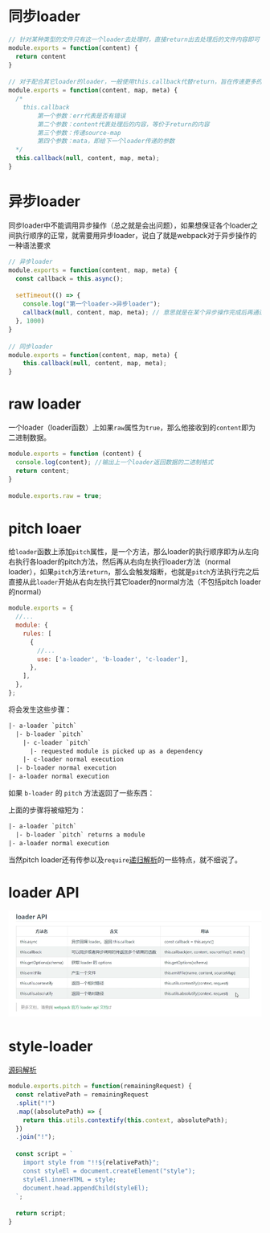 # 同步loader

~~~js
// 针对某种类型的文件只有这一个loader去处理时，直接return出去处理后的文件内容即可
module.exports = function(content) {
  return content
}

// 对于配合其它loader的loader，一般使用this.callback代替return，旨在传递更多的信息给下一个loader
module.exports = function(content, map, meta) {
  /*
  	this.callback
  		第一个参数：err代表是否有错误
  		第二个参数：content代表处理后的内容，等价于return的内容
  		第三个参数：传递source-map
  		第四个参数：mata，即给下一个loader传递的参数
  */
  this.callback(null, content, map, meta);
}
~~~



# 异步loader

同步loader中不能调用异步操作（总之就是会出问题），如果想保证各个loader之间执行顺序的正常，就需要用异步loader，说白了就是webpack对于异步操作的一种语法要求

~~~js
// 异步loader
module.exports = function(content, map, meta) {
  const callback = this.async();
  
  setTimeout(() => {
    console.log("第一个loader->异步loader");
    callback(null, content, map, meta); // 意思就是在某个异步操作完成后再通过调用callback方法来触发下一个loader的执行
  }, 1000)
}

// 同步loader
module.exports = function(content, map, meta) {
	this.callback(null, content, map, meta);
}
~~~



# raw loader

一个loader（loader函数）上如果`raw`属性为`true`，那么他接收到的`content`即为二进制数据。

~~~js
module.exports = function (content) {
  console.log(content); //输出上一个loader返回数据的二进制格式
  return content;
}

module.exports.raw = true;
~~~



# pitch loaer

给`loader`函数上添加`pitch`属性，是一个方法，那么loader的执行顺序即为从左向右执行各loader的pitch方法，然后再从右向左执行loader方法（normal loader），如果`pitch`方法`return`，那么会触发熔断，也就是`pitch`方法执行完之后直接从此`loader`开始从右向左执行其它loader的normal方法（不包括pitch loader的normal）

~~~js
module.exports = {
  //...
  module: {
    rules: [
      {
        //...
        use: ['a-loader', 'b-loader', 'c-loader'],
      },
    ],
  },
};
~~~

将会发生这些步骤：

```diff
|- a-loader `pitch`
  |- b-loader `pitch`
    |- c-loader `pitch`
      |- requested module is picked up as a dependency
    |- c-loader normal execution
  |- b-loader normal execution
|- a-loader normal execution
```

如果 `b-loader` 的 `pitch` 方法返回了一些东西：

上面的步骤将被缩短为：

```diff
|- a-loader `pitch`
  |- b-loader `pitch` returns a module
|- a-loader normal execution
```

当然pitch loader还有传参以及`require`[递归解析](https://juejin.cn/post/7058652098174386213)的一些特点，就不细说了。



# loader API

![image-20230519151303721](image/loaderAPI.png)



# style-loader

[源码解析](https://github.com/jinrd123/style-loader-demo)

~~~js
module.exports.pitch = function(remainingRequest) {
  const relativePath = remainingRequest
  .split("!")
  .map((absolutePath) => {
    return this.utils.contextify(this.context, absolutePath);
  })
  .join("!");
  
  const script = `
  	import style from "!!${relativePath}";
  	const styleEl = document.createElement("style");
  	styleEl.innerHTML = style;
  	document.head.appendChild(styleEl);
  `;
  
  return script;
}
~~~

